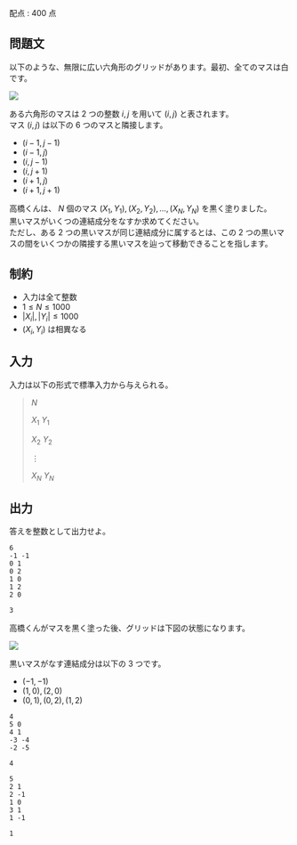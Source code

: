 配点 : $400$ 点

## 問題文

以下のような、無限に広い六角形のグリッドがあります。最初、全てのマスは白です。  

![](https://img.atcoder.jp/abc269/b61b1e0469588c61352a7fa7f7865351.png)

ある六角形のマスは $2$ つの整数 $i,j$ を用いて $(i,j)$ と表されます。<br>
マス $(i,j)$ は以下の $6$ つのマスと隣接します。

- $(i-1,j-1)$
- $(i-1,j)$
- $(i,j-1)$
- $(i,j+1)$
- $(i+1,j)$
- $(i+1,j+1)$

高橋くんは、 $N$ 個のマス $(X_1,Y_1),(X_2,Y_2),\dots,(X_N,Y_N)$ を黒く塗りました。<br>
黒いマスがいくつの連結成分をなすか求めてください。<br>
ただし、ある $2$ つの黒いマスが同じ連結成分に属するとは、この $2$ つの黒いマスの間をいくつかの隣接する黒いマスを辿って移動できることを指します。  

## 制約

- 入力は全て整数
- $1 \le N \le 1000$
- $|X_i|,|Y_i| \le 1000$
- $(X_i,Y_i)$ は相異なる

## 入力

入力は以下の形式で標準入力から与えられる。

> $N$
> 
> $X_1$ $Y_1$
> 
> $X_2$ $Y_2$
> 
> $\vdots$
> 
> $X_N$ $Y_N$

## 出力

答えを整数として出力せよ。

```input1
6
-1 -1
0 1
0 2
1 0
1 2
2 0
```

```output1
3
```

高橋くんがマスを黒く塗った後、グリッドは下図の状態になります。

![](https://img.atcoder.jp/abc269/865747dac44d93b150ecbed462ac4ef3.png)

黒いマスがなす連結成分は以下の $3$ つです。

- $(-1,-1)$
- $(1,0),(2,0)$
- $(0,1),(0,2),(1,2)$

```input2
4
5 0
4 1
-3 -4
-2 -5
```

```output2
4
```

```input3
5
2 1
2 -1
1 0
3 1
1 -1
```

```output3
1
```
